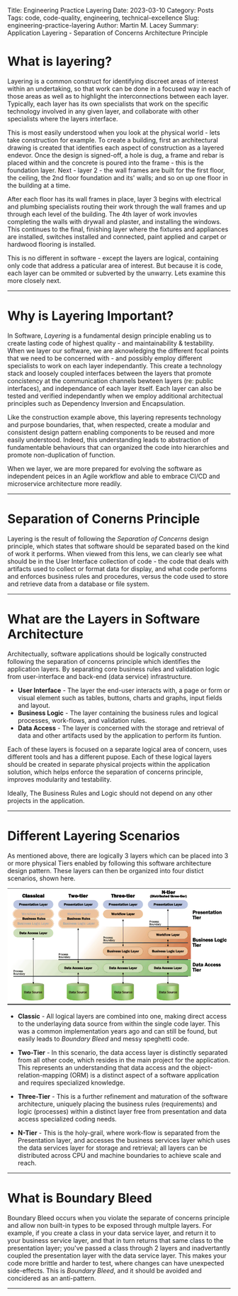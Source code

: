 Title: Engineering Practice Layering
Date: 2023-03-10
Category: Posts 
Tags: code, code-quality, engineering, technical-excellence
Slug: engineering-practice-layering
Author: Martin M. Lacey
Summary: Application Layering - Separation of Concerns Architecture Principle

# What is layering?

Layering is a common construct for identifying discreet areas of interest within an undertaking, so that work can be done in a focused way in each of 
those areas as well as to highlight the interconnections between each layer.  Typically, each layer has its own specialists that work on the specific
technology involved in any given layer, and collaborate with other specialists where the layers interface.

This is most easily understood when you look at the physical world - lets take construction for example.  To create a building, first an architectural drawing
is created that identifies each aspect of construction as a layered endevor.  Once the design is signed-off, a hole is dug, a frame and rebar is placed within and the concrete
is poured into the frame - this is the foundation layer.  Next - layer 2 - the wall frames are built for the first floor, the ceiling, the 2nd floor foundation and its' walls; and so on up one floor in the 
building at a time.  

After each floor has its wall frames in place, layer 3 begins with electrical and plumbing specialists routing their work through the wall frames and up through each level
of the building.  The 4th layer of work invovles completing the walls with drywall and plaster, and installing the windows.  This continues to the final, finishing layer where the 
fixtures and appliances are installed, switches installed and connected, paint applied and carpet or hardwood flooring is installed.

This is no different in software - except the layers are logical, containing only code that address a paticular area of interest.  But because it is code, each layer can be ommited or subverted by the unwarry.  Lets examine this more closely next.

---

# Why is Layering Important?

In Software, *Layering* is a fundamental design principle enabling us to create lasting code of highest quality - and maintainability & testability.  When we layer our software, we
are aknowledging the different focal points that we need to be concerned with - and possibly employ different specialists to work on each layer independantly. 
This create a technology
stack and loosely coupled interfaces between the layers that promote concistency at the communication channels bewteen layers (re: public interfaces), and independance of each layer itself.  Each layer
can also be tested and verified independantly when we employ additional architectual principles such as Dependency Inversion and Encapsulation.

Like the construction 
example above, this layering represents technology and purpose boundaries, that, when respected, create a modular and consistent design pattern enabling components to be reused and 
more easily understood.  Indeed, this understanding leads to abstraction of fundamentable behaviours that can organized the code into hierarchies and promote non-duplication of function.

When we layer, we are more prepared for evolving the software as independent peices in an Agile workflow and able to embrace CI/CD and microservice architecture more readily.

---

# Separation of Conerns Principle

Layering is the result of following the *Separation of Concerns* design principle, which states that software should be separated based on the kind
of work it performs.  When viewed from this lens, we can clearly see what should be in the User Interface collection of code - the code that deals
with artifacts used to collect or format data for display, and what code performs and enforces business rules and procedures, versus the code used to store and
retrieve data from a database or file system. 

---

# What are the Layers in Software Architecture
 
Architectually, software applications should be logically constructed following the separation of concerns principle which identifies the application layers.  By separating core business 
rules and validation logic from user-interface and back-end (data service) infrastructure.  

- **User Interface** - The layer the end-user interacts with, a page or form or visual element such as tables, buttons, charts and graphs, input fields and layout.
- **Business Logic** - The layer containing the business rules and logical processes, work-flows, and validation rules.
- **Data Access** - The layer is concerned with the storage and retrieval of data and other artifacts used by the application to perform its funtion.

Each of these layers is focused on a separate logical area of concern, uses different tools and has a different pupose.  Each of
these logical layers should be created in separate physical projects within the application solution, which helps enforce the separation of concerns principle, improves modularity and testability.  

Ideally, The Business Rules and Logic should not depend on any other projects in the application.

---

# Different Layering Scenarios

As mentioned above, there are logically 3 layers which can be placed into 3 or more physical Tiers enabled by following this software architecture design pattern.  These layers can then be 
organized into four distict scenarios, shown here.

![Architecture Scenarios](/Images/n-tier-architecture.png)

- **Classic** - All logical layers are combined into one, making direct access to the underlaying data source from within the single code layer.  This was a common implementation years ago and can still be found, but easily leads to *Boundary Bleed* and messy speghetti code.

- **Two-Tier** - In this scenario, the data access layer is distinctly separated from all other code, which resides in the main project for the application.  This represents an understanding that data access and the object-relation-mapping (ORM) is a distinct aspect of a software application and requires specialized knowledge.

- **Three-Tier** - This is a further refinement and maturation of the software architecture, uniquely placing the business rules (requirements) and logic (processes) within a distinct layer free from presentation and data access specialized coding needs.

- **N-Tier** - This is the holy-grail, where work-flow is separated from the Presentation layer, and accesses the business services layer which uses the data services layer for storage and retrieval; all layers can be distributed across CPU and machine boundaries to achieve scale and reach.  

---

# What is Boundary Bleed 

Boundary Bleed occurs when you violate the separate of concerns principle and allow non built-in types to be exposed through multple layers.  For example, if you
create a class in your data service layer, and return it to your business service layer, and that in turn returns that same class to the presentation layer; you've
passed a class through 2 layers and inadvertantly coupled the presentation layer with the data service layer.  This makes your code more brittle and harder to test, where changes
can have unexpected side-effects.  This is *Boundary Bleed*, and it should be avoided and concidered as an anti-pattern.

---
